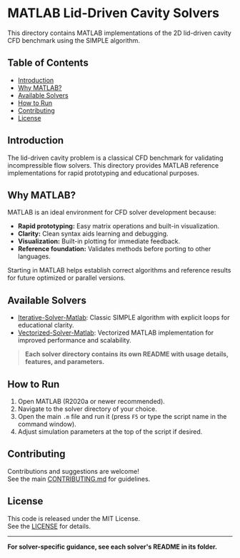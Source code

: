 # MATLAB Lid-Driven Cavity Solvers

This directory contains MATLAB implementations of the 2D lid-driven cavity CFD benchmark using the SIMPLE algorithm.

## Table of Contents

- [Introduction](#introduction)
- [Why MATLAB?](#why-matlab)
- [Available Solvers](#available-solvers)
- [How to Run](#how-to-run)
- [Contributing](#contributing)
- [License](#license)

## Introduction

The lid-driven cavity problem is a classical CFD benchmark for validating incompressible flow solvers. This directory provides MATLAB reference implementations for rapid prototyping and educational purposes.

## Why MATLAB?

MATLAB is an ideal environment for CFD solver development because:

- **Rapid prototyping:** Easy matrix operations and built-in visualization.
- **Clarity:** Clean syntax aids learning and debugging.
- **Visualization:** Built-in plotting for immediate feedback.
- **Reference foundation:** Validates methods before porting to other languages.

Starting in MATLAB helps establish correct algorithms and reference results for future optimized or parallel versions.

## Available Solvers

- [Iterative-Solver-Matlab](Iterative-Solver-Matlab/README.md): Classic SIMPLE algorithm with explicit loops for educational clarity.
- [Vectorized-Solver-Matlab](Vectorized-Solver-Matlab/README.md): Vectorized MATLAB implementation for improved performance and scalability.

> **Each solver directory contains its own README with usage details, features, and parameters.**

## How to Run

1. Open MATLAB (R2020a or newer recommended).
2. Navigate to the solver directory of your choice.
3. Open the main `.m` file and run it (press `F5` or type the script name in the command window).
4. Adjust simulation parameters at the top of the script if desired.

## Contributing

Contributions and suggestions are welcome!  
See the main [CONTRIBUTING.md](../CONTRIBUTING.md) for guidelines.

## License

This code is released under the MIT License.  
See the [LICENSE](../LICENSE) for details.

---

**For solver-specific guidance, see each solver's README in its folder.**

